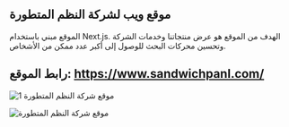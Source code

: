 ## موقع ويب لشركة النظم المتطورة
الموقع مبني باستخدام Next.js. الهدف من الموقع هو عرض منتجاتنا وخدمات الشركة وتحسين محركات البحث للوصول إلى أكبر عدد ممكن من الأشخاص.
## رابط الموقع: https://www.sandwichpanl.com/
![موقع شركة النظم المتطورة 1](https://github.com/almgdshi123/NextTsWebSandwichPanel/assets/85642734/fa443d9d-8e98-4edb-97b1-963226e1ba26)


![موقع شركة النظم المتطورة](https://github.com/almgdshi123/NextTsWebSandwichPanel/assets/85642734/7691c4e8-6f53-41e0-b099-70b83dd9db80)
